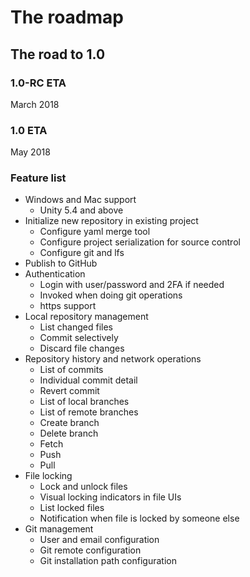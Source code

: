 # The roadmap

## The road to 1.0

### 1.0-RC ETA

March 2018

### 1.0 ETA

May 2018

### Feature list

- Windows and Mac support
  - Unity 5.4 and above
- Initialize new repository in existing project
  - Configure yaml merge tool
  - Configure project serialization for source control
  - Configure git and lfs
- Publish to GitHub
- Authentication
  - Login with user/password and 2FA if needed
  - Invoked when doing git operations
  - https support
- Local repository management
  - List changed files
  - Commit selectively
  - Discard file changes
- Repository history and network operations
  - List of commits
  - Individual commit detail
  - Revert commit
  - List of local branches
  - List of remote branches
  - Create branch
  - Delete branch
  - Fetch
  - Push
  - Pull
- File locking
  - Lock and unlock files
  - Visual locking indicators in file UIs
  - List locked files
  - Notification when file is locked by someone else
- Git management
  - User and email configuration
  - Git remote configuration
  - Git installation path configuration
